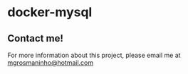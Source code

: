 # docker-mysql

## Contact me!

For more information about this project, please email me at mgrosmaninho@hotmail.com
